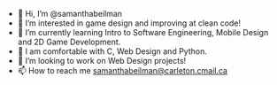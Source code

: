 - 👋 Hi, I’m @samanthabeilman
- 👀 I’m interested in game design and improving at clean code!
- 🌱 I’m currently learning Intro to Software Engineering, Mobile Design and 2D Game Development.
- 💐 I am comfortable with C, Web Design and Python.
- 💞️ I’m looking to work on Web Design projects!
- 📫 How to reach me samanthabeilman@carleton.cmail.ca

<!---
samanthabeilman/samanthabeilman is a ✨ special ✨ repository because its `README.md` (this file) appears on your GitHub profile.
You can click the Preview link to take a look at your changes.
--->
